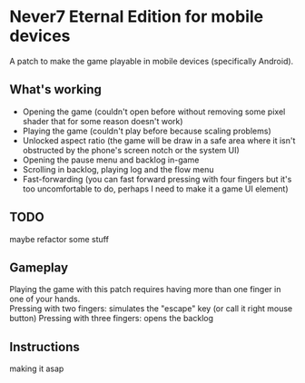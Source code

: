 # Never7 Eternal Edition for mobile devices
A patch to make the game playable in mobile devices (specifically Android).
## What's working
* Opening the game (couldn't open before without removing some pixel shader that for some reason doesn't work)
* Playing the game (couldn't play before because scaling problems)
* Unlocked aspect ratio (the game will be draw in a safe area where it isn't obstructed by the phone's screen notch or the system UI)
* Opening the pause menu and backlog in-game
* Scrolling in backlog, playing log and the flow menu
* Fast-forwarding (you can fast forward pressing with four fingers but it's too uncomfortable to do, perhaps I need to make it a game UI element)
## TODO
maybe refactor some stuff
## Gameplay
Playing the game with this patch requires having more than one finger in one of your hands.  
Pressing with two fingers: simulates the "escape" key (or call it right mouse button)
Pressing with three fingers: opens the backlog
## Instructions
making it asap